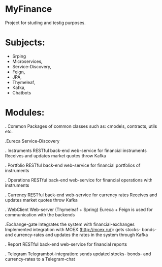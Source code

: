 # MyFinance
Project for studing and testig purposes.

# Subjects:
- Srping
- Microservices, 
- Service-Discovery,
- Feign,
- JPA,
- Thymeleaf,
- Kafka,
- Chatbots

# Modules:

. Common
Packages of common classes such as: cmodels, contracts, utils etc.

.Eureca
Service-Discovery

. Instruments
RESTful back-end web-service for financial instruments
Receives and updates market quotes throw Kafka

. Portfolio
RESTful back-end web-service for financial portfolios of instruments

. Operations
RESTful back-end web-service for financial operations with instruments

. Currency
RESTful back-end web-service for currency rates
Receives and updates market quotes throw Kafka

. WebClient
Web-server (Thymeleaf + Spring)
Eureca + Feign is used for communication with the backends

.Exchange-gate
Integrates the system with financial-exchanges
Implemented integration with MOEX (http://moex.ru/): gets stocks- bonds- and currency-rates and updates the rates in the system through Kafka

. Report
RESTful back-end web-service for financial reports

. Telegram
Telegrambot-integration: sends updated stocks- bonds- and currency-rates to a Telegram-chat









